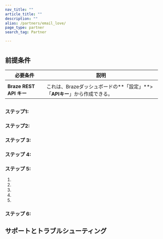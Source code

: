 ```yaml
---
nav_title: ""
article_title: ""
description: ""
alias: /partners/email_love/
page_type: partner
search_tag: Partner

---
```


# 

> 

## 前提条件

| 必要条件            | 説明                                                      |
|------------------------|------------------------------------------------------------------|
|  |  |
| **Braze REST API キー** | これは、Brazeダッシュボードの**「設定」**>「**APIキー**」から作成できる。 |


## 

### ステップ1:



### ステップ2: 



### ステップ 3:





### ステップ 4:





### ステップ 5: 

1. 
2. 
3. 
4. 
5. 



### ステップ 6: 



## サポートとトラブルシューティング


